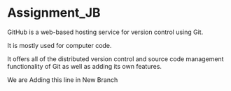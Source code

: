 # Assignment_JB


GitHub is a web-based hosting service for version control using Git. 

It is mostly used for computer code. 


It offers all of the distributed version control and source code management functionality of Git as well as adding its own features.

We are Adding this line in New Branch
